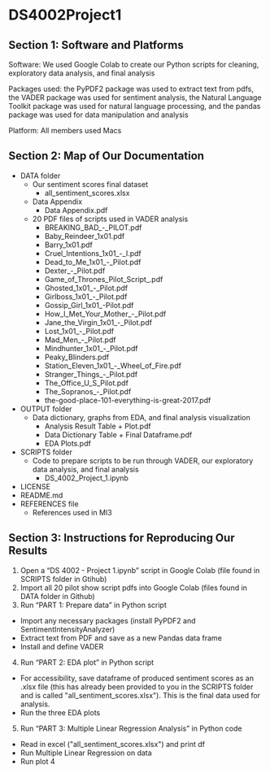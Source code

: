 # DS4002Project1
## Section 1: Software and Platforms
Software: We used Google Colab to create our Python scripts for cleaning, exploratory data analysis, and final analysis

Packages used: the PyPDF2 package was used to extract text from pdfs, the VADER package was used for sentiment analysis, the Natural Language Toolkit package was used for natural language processing, and the pandas package was used for data manipulation and analysis

Platform: All members used Macs

## Section 2: Map of Our Documentation
* DATA folder
  * Our sentiment scores final dataset
    * all_sentiment_scores.xlsx
  * Data Appendix
    * Data Appendix.pdf
  * 20 PDF files of scripts used in VADER analysis
    * BREAKING_BAD_-_PILOT.pdf
    * Baby_Reindeer_1x01.pdf
    * Barry_1x01.pdf
    * Cruel_Intentions_1x01_-_I.pdf
    * Dead_to_Me_1x01_-_Pilot.pdf
    * Dexter_-_Pilot.pdf
    * Game_of_Thrones_Pilot_Script_.pdf
    * Ghosted_1x01_-_Pilot.pdf
    * Girlboss_1x01_-_Pilot.pdf
    * Gossip_Girl_1x01_-Pilot.pdf
    * How_I_Met_Your_Mother_-_Pilot.pdf
    * Jane_the_Virgin_1x01_-_Pilot.pdf
    * Lost_1x01_-_Pilot.pdf
    * Mad_Men_-_Pilot.pdf
    * Mindhunter_1x01_-_Pilot.pdf
    * Peaky_Blinders.pdf
    * Station_Eleven_1x01_-_Wheel_of_Fire.pdf
    * Stranger_Things_-_Pilot.pdf
    * The_Office_U_S_Pilot.pdf
    * The_Sopranos_-_Pilot.pdf
    * the-good-place-101-everything-is-great-2017.pdf
* OUTPUT folder
  * Data dictionary, graphs from EDA, and final analysis visualization
    * Analysis Result Table + Plot.pdf
    * Data Dictionary Table + Final Dataframe.pdf
    * EDA Plots.pdf
* SCRIPTS folder
  * Code to prepare scripts to be run through VADER, our exploratory data analysis, and final analysis
    * DS_4002_Project_1.ipynb
* LICENSE
* README.md
* REFERENCES file
  * References used in MI3

## Section 3: Instructions for Reproducing Our Results
1. Open a “DS 4002 - Project 1.ipynb” script in Google Colab (file found in SCRIPTS folder in Gtihub)
2. Import all 20 pilot show script pdfs into Google Colab (files found in DATA folder in Github)
3. Run “PART 1: Prepare data” in Python script
* Import any necessary packages (install PyPDF2 and SentimentIntensityAnalyzer)
* Extract text from PDF and save as a new Pandas data frame 
* Install and define VADER
4. Run “PART 2: EDA plot” in Python script
* For accessibility, save dataframe of produced sentiment scores as an .xlsx file (this has already been provided to you in the SCRIPTS folder and is called "all_sentiment_scores.xlsx"). This is the final data used for analysis.
* Run the three EDA plots
5. Run “PART 3: Multiple Linear Regression Analysis” in Python code
* Read in excel ("all_sentiment_scores.xlsx") and print df
* Run Multiple Linear Regression on data
* Run plot 4
